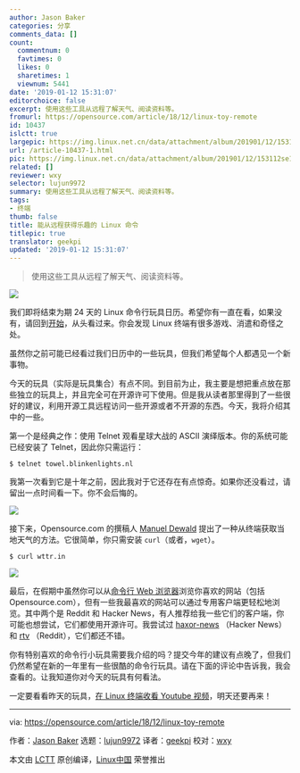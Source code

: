 ```yaml
---
author: Jason Baker
categories: 分享
comments_data: []
count:
  commentnum: 0
  favtimes: 0
  likes: 0
  sharetimes: 1
  viewnum: 5441
date: '2019-01-12 15:31:07'
editorchoice: false
excerpt: 使用这些工具从远程了解天气、阅读资料等。
fromurl: https://opensource.com/article/18/12/linux-toy-remote
id: 10437
islctt: true
largepic: https://img.linux.net.cn/data/attachment/album/201901/12/153112se1b7tf780eb1011.png
url: /article-10437-1.html
pic: https://img.linux.net.cn/data/attachment/album/201901/12/153112se1b7tf780eb1011.png.thumb.jpg
related: []
reviewer: wxy
selector: lujun9972
summary: 使用这些工具从远程了解天气、阅读资料等。
tags:
- 终端
thumb: false
title: 能从远程获得乐趣的 Linux 命令
titlepic: true
translator: geekpi
updated: '2019-01-12 15:31:07'
---
```



> 
> 使用这些工具从远程了解天气、阅读资料等。
> 
> 
> 


![](/data/attachment/album/201901/12/153112se1b7tf780eb1011.png)


我们即将结束为期 24 天的 Linux 命令行玩具日历。希望你有一直在看，如果没有，请回到[开始](https://opensource.com/article/18/12/linux-toy-boxes)，从头看过来。你会发现 Linux 终端有很多游戏、消遣和奇怪之处。


虽然你之前可能已经看过我们日历中的一些玩具，但我们希望每个人都遇见一个新事物。


今天的玩具（实际是玩具集合）有点不同。到目前为止，我主要是想把重点放在那些独立的玩具上，并且完全可在开源许可下使用。但是我从读者那里得到了一些很好的建议，利用开源工具远程访问一些开源或者不开源的东西。今天，我将介绍其中的一些。


第一个是经典之作：使用 Telnet 观看星球大战的 ASCII 演绎版本。你的系统可能已经安装了 Telnet，因此你只需运行：



```
$ telnet towel.blinkenlights.nl
```

我第一次看到它是十年之前，因此我对于它还存在有点惊奇。如果你还没看过，请留出一点时间看一下。你不会后悔的。


![](/data/attachment/album/201901/12/153112yugbh5qterctcu5u.png)


接下来，Opensource.com 的撰稿人 [Manuel Dewald](https://opensource.com/users/ntlx) 提出了一种从终端获取当地天气的方法。它很简单，你只需安装 `curl`（或者，`wget`）。



```
$ curl wttr.in
```

![](/data/attachment/album/201901/12/153116jalcacu184z1r8a8.png)


最后，在假期中虽然你可以从[命令行 Web 浏览器](https://opensource.com/article/16/12/web-browsers-linux-command-line)浏览你喜欢的网站（包括 Opensource.com），但有一些我最喜欢的网站可以通过专用客户端更轻松地浏览。其中两个是 Reddit 和 Hacker News，有人推荐给我一些它们的客户端，你可能也想尝试，它们都使用开源许可。我尝试过 [haxor-news](https://github.com/donnemartin/haxor-news) （Hacker News） 和 [rtv](https://github.com/michael-lazar/rtv) （Reddit），它们都还不错。


你有特别喜欢的命令行小玩具需要我介绍的吗？提交今年的建议有点晚了，但我们仍然希望在新的一年里有一些很酷的命令行玩具。请在下面的评论中告诉我，我会查看的。让我知道你对今天的玩具有何看法。


一定要看看昨天的玩具，[在 Linux 终端收看 Youtube 视频](https://opensource.com/users/ntlx)，明天还要再来！




---


via: <https://opensource.com/article/18/12/linux-toy-remote>


作者：[Jason Baker](https://opensource.com/users/jason-baker) 选题：[lujun9972](https://github.com/lujun9972) 译者：[geekpi](https://github.com/geekpi) 校对：[wxy](https://github.com/wxy)


本文由 [LCTT](https://github.com/LCTT/TranslateProject) 原创编译，[Linux中国](https://linux.cn/) 荣誉推出